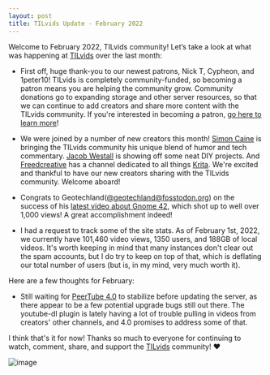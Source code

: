 ```yaml
---
layout: post
title: TILvids Update - February 2022
---
```


Welcome to February 2022, TILvids community! Let’s take a look at what was happening at [TILvids](https://tilvids.com) over the last month:

- First off, huge thank-you to our newest patrons, Nick T, Cypheon, and 1peter10! TILvids is completely community-funded, so becoming a patron means you are helping the community grow. Community donations go to expanding storage and other server resources, so that we can continue to add creators and share more content with the TILvids community. If you're interested in becoming a patron, [go here to learn more](https://www.patreon.com/tilvids)!

- We were joined by a number of new creators this month! [Simon Caine](https://tilvids.com/c/simon.caine_channel/videos) is bringing the TILvids community his unique blend of humor and tech commentary. [Jacob Westall](https://tilvids.com/c/jacob_westall_channel/videos) is showing off some neat DIY projects. And [Freedcreative](https://tilvids.com/c/freedcreative_channel) has a channel dedicated to all things [Krita](https://krita.org). We're excited and thankful to have our new creators sharing with the TILvids community. Welcome aboard!

- Congrats to Geotechland([@geotechland@fosstodon.org](https://fosstodon.org/@geotechland)) on the success of his [latest video about Gnome 42](https://tilvids.com/w/2NQfnCZMnRQcUorE1v58ds), which shot up to well over 1,000 views! A great accomplishment indeed!

- I had a request to track some of the site stats. As of February 1st, 2022, we currently have 101,460 video views, 1350 users, and 188GB of local videos. It's worth keeping in mind that many instances don't clear out the spam accounts, but I do try to keep on top of that, which is deflating our total number of users (but is, in my mind, very much worth it).

Here are a few thoughts for February:

- Still waiting for [PeerTube 4.0](https://joinpeertube.org) to stabilize before updating the server, as there appear to be a few potential upgrade bugs still out there. The youtube-dl plugin is lately having a lot of trouble pulling in videos from creators' other channels, and 4.0 promises to address some of that.

I think that's it for now! Thanks so much to everyone for continuing to watch, comment, share, and support the [TILvids](https://tilvids.com) community! ❤️

![image](https://user-images.githubusercontent.com/69435791/152031656-660a13b4-3d57-4286-aa91-443f918c2683.png)
